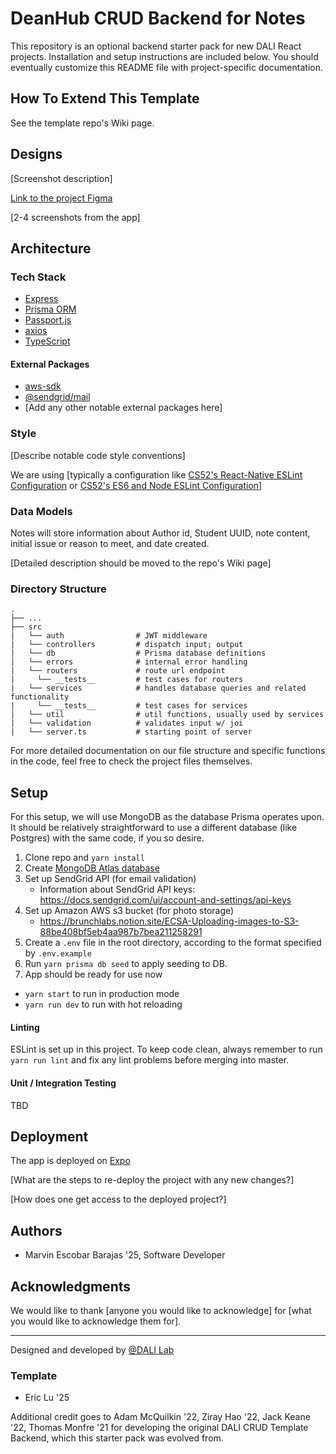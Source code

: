 # DeanHub CRUD Backend for Notes

This repository is an optional backend starter pack for new DALI React projects. Installation and setup instructions are included below. You should eventually customize this README file with project-specific documentation.

## How To Extend This Template
See the template repo's Wiki page.

## Designs
[Screenshot description]

[Link to the project Figma](https://www.figma.com/design/0TEFlXXxJIuh4MoLBIFV7e/DeanHub-24F?node-id=1303-23&node-type=frame&t=imTEDVPQqnfGajjz-0)

[2-4 screenshots from the app]

## Architecture
### Tech Stack
  - [Express](https://expressjs.com/)
  - [Prisma ORM](https://www.prisma.io/)
  - [Passport.js](https://www.passportjs.org/)
  - [axios](https://github.com/axios/axios)
  - [TypeScript](https://www.typescriptlang.org/docs/)

#### External Packages
- [aws-sdk](https://yarnpkg.com/package/aws-sdk)
- [@sendgrid/mail](https://docs.sendgrid.com/for-developers/sending-email/quickstart-nodejs)
- [Add any other notable external packages here]

### Style
[Describe notable code style conventions]

We are using [typically a configuration like [CS52's React-Native ESLint Configuration](https://gist.github.com/timofei7/c8df5cc69f44127afb48f5d1dffb6c84) or [CS52's ES6 and Node ESLint Configuration](https://gist.github.com/timofei7/21ac43d41e506429495c7368f0b40cc7)]

### Data Models
Notes will store information about Author id,
Student UUID, note content, initial issue or reason to meet, and date created.

[Detailed description should be moved to the repo's Wiki page]

### Directory Structure

    .
    ├── ...
    ├── src
    |   └── auth                # JWT middleware
    |   └── controllers         # dispatch input; output
    |   └── db                  # Prisma database definitions
    |   └── errors              # internal error handling
    |   └── routers             # route url endpoint
    |     └── __tests__         # test cases for routers
    |   └── services            # handles database queries and related functionality
    |     └── __tests__         # test cases for services
    |   └── util                # util functions, usually used by services
    |   └── validation          # validates input w/ joi
    |   └── server.ts           # starting point of server

For more detailed documentation on our file structure and specific functions in the code, feel free to check the project files themselves.

## Setup

For this setup, we will use MongoDB as the database Prisma operates upon. It should be relatively straightforward to use a different database (like Postgres) with the same code, if you so desire.

1. Clone repo and `yarn install`
2. Create [MongoDB Atlas database](https://www.mongodb.com/atlas/database)
3. Set up SendGrid API (for email validation)
   - Information about SendGrid API keys: https://docs.sendgrid.com/ui/account-and-settings/api-keys
4. Set up Amazon AWS s3 bucket (for photo storage)
   - https://brunchlabs.notion.site/ECSA-Uploading-images-to-S3-88be408bf5eb4aa987b7bea211258291
5. Create a `.env` file in the root directory, according to the format specified by `.env.example`
6. Run `yarn prisma db seed` to apply seeding to DB.
7. App should be ready for use now
  - `yarn start` to run in production mode
  - `yarn run dev` to run with hot reloading

#### Linting

ESLint is set up in this project. To keep code clean, always remember to run `yarn run lint` and fix any lint problems before merging into master.

#### Unit / Integration Testing

TBD

## Deployment
The app is deployed on [Expo]()

[What are the steps to re-deploy the project with any new changes?]

[How does one get access to the deployed project?]

## Authors
* Marvin Escobar Barajas '25, Software Developer

## Acknowledgments
We would like to thank [anyone you would like to acknowledge] for [what you would like to acknowledge them for].

---
Designed and developed by [@DALI Lab](https://github.com/dali-lab)

### Template

- Eric Lu '25

Additional credit goes to Adam McQuilkin '22, Ziray Hao '22, Jack Keane '22, Thomas Monfre '21 for developing the original DALI CRUD Template Backend, which this starter pack was evolved from.
